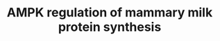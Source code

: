 ---
annotations:
- id: PW:0000542
  parent: regulatory pathway
  type: Pathway Ontology
  value: adenosine monophosphate-activated protein kinase (AMPK) signaling pathway
- id: CL:0002327
  parent: animal cell
  type: Cell Type Ontology
  value: mammary gland epithelial cell
authors:
- Eweitz
citedin: ''
communities: []
description: '"AMPK regulates mammary milk protein synthesis: mTORC1 is the master
  regulator that controls milk protein synthesis in the mammary gland through 4EBP1
  and S6K1. AMPK directly inhibits mTORC1 through the phosphorylation of raptor at
  Ser 792. AMPK also decreases mTOR activity through the phosphorylation of TSC2 (a
  negative mTORC1 regulator) at Ser1345. The genes encoding as1-casein (CSN1S1), β-casein
  (CSN2) and κ-casein (CSN3) are also decreased with the activation of AMPK."  Derived
  from Figure 4 in https://pmc.ncbi.nlm.nih.gov/articles/PMC7332552.'
last-edited: 2025-10-30
ndex: null
organisms:
- Homo sapiens
redirect_from:
- /index.php/Pathway:WP5492
- /instance/WP5492
- /instance/WP5492_r140849
revision: r140849
schema-jsonld:
- '@context': https://schema.org/
  '@id': https://wikipathways.github.io/pathways/WP5492.html
  '@type': Dataset
  creator:
    '@type': Organization
    name: WikiPathways
  description: '"AMPK regulates mammary milk protein synthesis: mTORC1 is the master
    regulator that controls milk protein synthesis in the mammary gland through 4EBP1
    and S6K1. AMPK directly inhibits mTORC1 through the phosphorylation of raptor
    at Ser 792. AMPK also decreases mTOR activity through the phosphorylation of TSC2
    (a negative mTORC1 regulator) at Ser1345. The genes encoding as1-casein (CSN1S1),
    β-casein (CSN2) and κ-casein (CSN3) are also decreased with the activation of
    AMPK."  Derived from Figure 4 in https://pmc.ncbi.nlm.nih.gov/articles/PMC7332552.'
  keywords:
  - CSN1S1
  - CSN2
  - CSN3
  - EEF2
  - EEF2K
  - EIF4A2
  - EIF4E
  - EIF4EBP1
  - EIF4G1
  - MLST8
  - MTOR
  - PRKAA1
  - PRKAA2
  - PRKAB1
  - PRKAB2
  - PRKAG1
  - PRKAG2
  - PRKAG3
  - RHEB
  - RPS6KB1
  - RPTOR
  - TSC2
  license: CC0
  name: AMPK regulation of mammary milk protein synthesis
seo: CreativeWork
title: AMPK regulation of mammary milk protein synthesis
wpid: WP5492
---